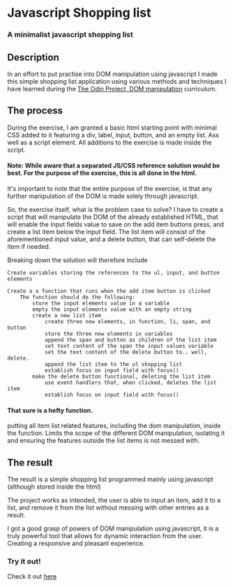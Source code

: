 # Javascript Shopping list

### A minimalist javascript shopping list

## Description

In an effort to put practise into DOM manipulation using javascript
I made this simple shopping list application using various methods and techniques I have learned during the [The Odin Project, DOM manipulation](https://www.theodinproject.com/lessons/foundations-dom-manipulation-and-events) curriculum.

## The process

During the exercise, I am granted a basic html starting point with minimal CSS added to it featuring a div, label, input, button, and an empty list. Ass well as a script element. All additions to the exercise is made inside the script.

#### Note: While aware that a separated JS/CSS reference solution would be best. For the purpose of the exercise, this is all done in the html.

It's important to note that the entire purpose of the exercise, is that any further manipulation of the DOM is made solely through javascript.

So, the exercise itself, what is the problem case to solve?
I have to create a script that will manipulate the DOM of the already established HTML, that will enable the input fields value to save on the add item buttons press, and create a list item below the input field. The list item will consist of the aforementioned input value, and a delete button, that can self-delete the item if needed.

Breaking down the solution will therefore include

```
Create variables storing the references to the ul, input, and button elements

Create a a function that runs when the add item button is clicked
    The function should do the following:
        store the input elements value in a variable
        empty the input elements value with an empty string
        create a new list item
            create three new elements, in function, li, span, and button
            store the three new elements in variables
            append the span and button as children of the list item
            set text content of the span the input values variable
            set the text content of the delete button to.. well, delete.
            append the list item to the ul shopping list
            establish focus on input field with focus()
        make the delete button functional, deleting the list item
            use event handlers that, when clicked, deletes the list item
            establish focus on input field with focus()

```

#### That sure is a hefty function.

putting all item list related features, including the dom manipulation, inside the function. Limits the scope of the different DOM manipulation, isolating it and ensuring the features outside the list items is not messed with.

## The result

The result is a simple shopping list programmed mainly using javascript (although stored inside the html)

The project works as intended, the user is able to input an item, add it to a list, and remove it from the list without messing with other entries as a result.

I got a good grasp of powers of DOM manipulation using javascript, it is a truly powerful tool that allows for dynamic interaction from the user. Creating a responsive and pleasant experience.

### Try it out!

Check it out [here](https://danishkodemonkey.github.io/javascript-shopping-list/)
